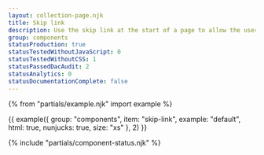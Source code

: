 ```yaml
---
layout: collection-page.njk
title: Skip link
description: Use the skip link at the start of a page to allow the user to jump straight to the most important content.
group: components
statusProduction: true
statusTestedWithoutJavaScript: 0
statusTestedWithoutCSS: 1
statusPassedDacAudit: 2
statusAnalytics: 0
statusDocumentationComplete: false
---
```


{% from "partials/example.njk" import example %}

{{ example({ group: "components", item: "skip-link", example: "default", html: true, nunjucks: true, size: "xs" }, 2) }}

{% include "partials/component-status.njk" %}
